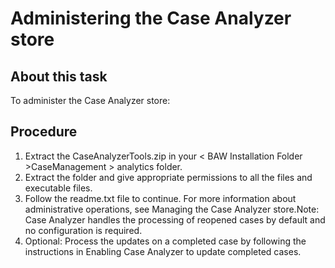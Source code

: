 # Administering the Case Analyzer store

## About this task

To administer the Case Analyzer
store:

## Procedure

1. Extract the CaseAnalyzerTools.zip in your < BAW
Installation Folder >CaseManagement > analytics  folder.
2. Extract the folder and give appropriate permissions to all the files and executable
files.
3. Follow the readme.txt file to continue. 
For more information about administrative operations, see Managing the Case Analyzer store.Note: Case Analyzer handles the processing of
reopened cases by default and no configuration is required.
4. Optional: Process the updates on a completed case by following the
instructions in Enabling Case Analyzer to update completed cases.